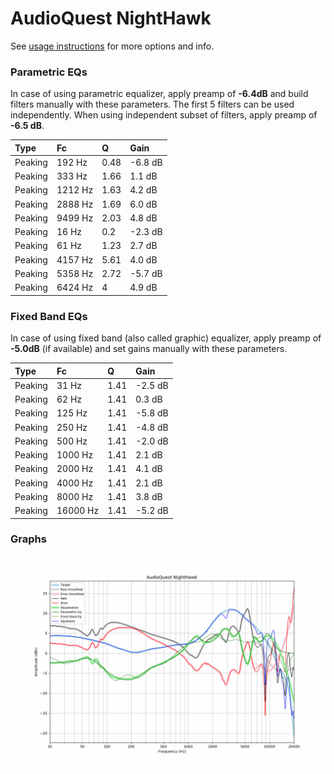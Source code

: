 # AudioQuest NightHawk
See [usage instructions](https://github.com/jaakkopasanen/AutoEq#usage) for more options and info.

### Parametric EQs
In case of using parametric equalizer, apply preamp of **-6.4dB** and build filters manually
with these parameters. The first 5 filters can be used independently.
When using independent subset of filters, apply preamp of **-6.5 dB**.

| Type    | Fc      |    Q | Gain    |
|:--------|:--------|:-----|:--------|
| Peaking | 192 Hz  | 0.48 | -6.8 dB |
| Peaking | 333 Hz  | 1.66 | 1.1 dB  |
| Peaking | 1212 Hz | 1.63 | 4.2 dB  |
| Peaking | 2888 Hz | 1.69 | 6.0 dB  |
| Peaking | 9499 Hz | 2.03 | 4.8 dB  |
| Peaking | 16 Hz   | 0.2  | -2.3 dB |
| Peaking | 61 Hz   | 1.23 | 2.7 dB  |
| Peaking | 4157 Hz | 5.61 | 4.0 dB  |
| Peaking | 5358 Hz | 2.72 | -5.7 dB |
| Peaking | 6424 Hz | 4    | 4.9 dB  |

### Fixed Band EQs
In case of using fixed band (also called graphic) equalizer, apply preamp of **-5.0dB**
(if available) and set gains manually with these parameters.

| Type    | Fc       |    Q | Gain    |
|:--------|:---------|:-----|:--------|
| Peaking | 31 Hz    | 1.41 | -2.5 dB |
| Peaking | 62 Hz    | 1.41 | 0.3 dB  |
| Peaking | 125 Hz   | 1.41 | -5.8 dB |
| Peaking | 250 Hz   | 1.41 | -4.8 dB |
| Peaking | 500 Hz   | 1.41 | -2.0 dB |
| Peaking | 1000 Hz  | 1.41 | 2.1 dB  |
| Peaking | 2000 Hz  | 1.41 | 4.1 dB  |
| Peaking | 4000 Hz  | 1.41 | 2.1 dB  |
| Peaking | 8000 Hz  | 1.41 | 3.8 dB  |
| Peaking | 16000 Hz | 1.41 | -5.2 dB |

### Graphs
![](./AudioQuest%20NightHawk.png)